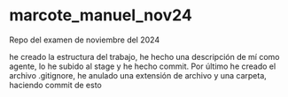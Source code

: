 # marcote_manuel_nov24
Repo del examen de noviembre del 2024

he creado la estructura del trabajo, he hecho una descripción de mí como agente, 
lo he subido al stage y he hecho commit. Por último he creado el archivo 
.gitignore, he anulado una extensión de archivo y una carpeta, haciendo commit de esto
